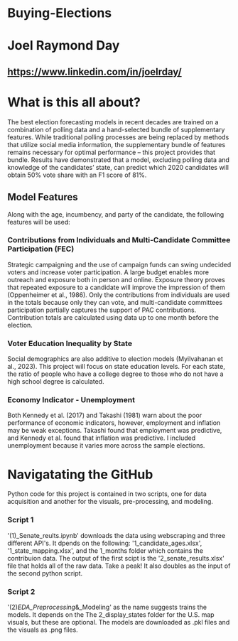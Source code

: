 # Buying-Elections 
# Joel Raymond Day 
## https://www.linkedin.com/in/joelrday/

# What is this all about?
The best election forecasting models in recent decades are trained on a combination of polling data and a hand-selected bundle of supplementary features. While traditional polling processes are being replaced by methods that utilize social media information, the supplementary bundle of features remains necessary for optimal performance – this project provides that bundle. Results have demonstrated that a model, excluding polling data and knowledge of the candidates’ state, can predict which 2020 candidates will obtain 50% vote share with an F1 score of 81%.

## Model Features
Along with the age, incumbency, and party of the candidate, the following features will be used:

### Contributions from Individuals and Multi-Candidate Committee Participation (FEC)
Strategic campaigning and the use of campaign funds can swing undecided voters and increase voter participation. A large budget enables more outreach and exposure both in person and online. Exposure theory proves that repeated exposure to a candidate will improve the impression of them (Oppenheimer et al., 1986). Only the contributions from individuals are used in the totals because only they can vote, and multi-candidate committees participation partially captures the support of PAC contributions. Contribution totals are calculated using data up to one month before the election. 

### Voter Education Inequality by State
Social demographics are also additive to election models (Myilvahanan et al., 2023). This project will focus on state education levels. For each state, the ratio of people who have a college degree to those who do not have a high school degree is calculated. 

### Economy Indicator - Unemployment
Both Kennedy et al. (2017) and Takashi (1981) warn about the poor performance of economic indicators, however, employment and inflation may be weak exceptions. Takashi found that employment was predictive, and Kennedy et al. found that inflation was predictive. I included unemployment because it varies more across the sample elections.  

# Navigatating the GitHub
Python code for this project is contained in two scripts, one for data acquisition and another for the visuals, pre-processing, and modeling. 

### Script 1
'(1)_Senate_reults.ipynb' downloads the data using webscraping and three different API's. It dpends on the following: '1_candidate_ages.xlsx', '1_state_mapping.xlsx', and the 1_months folder which contains the contribuion data. The output of the first scipt is the '2_senate_results.xlsx' file that holds all of the raw data. Take a peak! It also doubles as the input of the second python script. 

### Script 2
'(2)_EDA_Preprocessing_&_Modeling' as the name suggests trains the models. It depends on the The 2_display_states folder for the U.S. map visuals, but these are optional. The models are downloaded as .pkl files and the visuals as .png files. 
